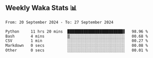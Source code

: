 ## Weekly Waka Stats 📊
<!--START_SECTION:waka-->

```txt
From: 20 September 2024 - To: 27 September 2024

Python     11 hrs 20 mins  ████████████████████████▓   98.96 %
Bash       4 mins          ▒░░░░░░░░░░░░░░░░░░░░░░░░   00.68 %
CSV        1 min           ░░░░░░░░░░░░░░░░░░░░░░░░░   00.27 %
Markdown   0 secs          ░░░░░░░░░░░░░░░░░░░░░░░░░   00.08 %
Other      0 secs          ░░░░░░░░░░░░░░░░░░░░░░░░░   00.01 %
```

<!--END_SECTION:waka-->

<!--

Here are some ideas to get you started:

- 🔭 I’m currently working on (way to add branches committed on)
- 🌱 I’m currently learning Web Frameworks and Machine Learning! (Lisp, JS (react & angular), Python, and __)
- 💬 Ask me about ...
- 📫 How to reach me: 
- 😄 Pronouns: He/Him/His
- ⚡ Fun fact: ...

that-recsys-lab
-->

